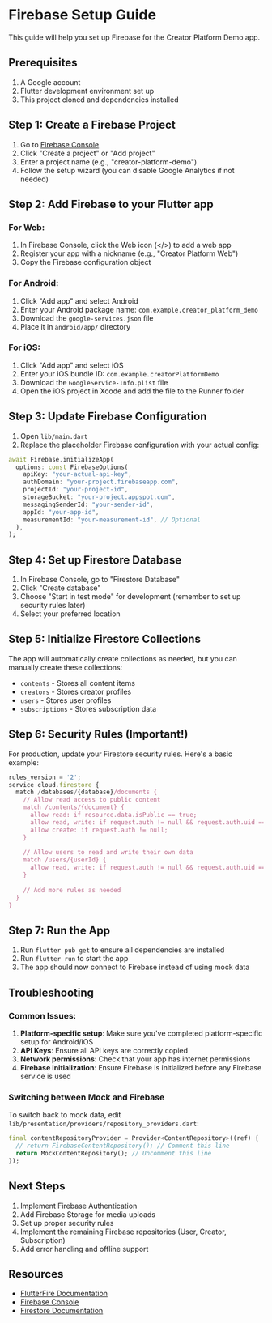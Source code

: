# Firebase Setup Guide

This guide will help you set up Firebase for the Creator Platform Demo app.

## Prerequisites

1. A Google account
2. Flutter development environment set up
3. This project cloned and dependencies installed

## Step 1: Create a Firebase Project

1. Go to [Firebase Console](https://console.firebase.google.com/)
2. Click "Create a project" or "Add project"
3. Enter a project name (e.g., "creator-platform-demo")
4. Follow the setup wizard (you can disable Google Analytics if not needed)

## Step 2: Add Firebase to your Flutter app

### For Web:

1. In Firebase Console, click the Web icon (</>) to add a web app
2. Register your app with a nickname (e.g., "Creator Platform Web")
3. Copy the Firebase configuration object

### For Android:

1. Click "Add app" and select Android
2. Enter your Android package name: `com.example.creator_platform_demo`
3. Download the `google-services.json` file
4. Place it in `android/app/` directory

### For iOS:

1. Click "Add app" and select iOS
2. Enter your iOS bundle ID: `com.example.creatorPlatformDemo`
3. Download the `GoogleService-Info.plist` file
4. Open the iOS project in Xcode and add the file to the Runner folder

## Step 3: Update Firebase Configuration

1. Open `lib/main.dart`
2. Replace the placeholder Firebase configuration with your actual config:

```dart
await Firebase.initializeApp(
  options: const FirebaseOptions(
    apiKey: "your-actual-api-key",
    authDomain: "your-project.firebaseapp.com",
    projectId: "your-project-id",
    storageBucket: "your-project.appspot.com",
    messagingSenderId: "your-sender-id",
    appId: "your-app-id",
    measurementId: "your-measurement-id", // Optional
  ),
);
```

## Step 4: Set up Firestore Database

1. In Firebase Console, go to "Firestore Database"
2. Click "Create database"
3. Choose "Start in test mode" for development (remember to set up security rules later)
4. Select your preferred location

## Step 5: Initialize Firestore Collections

The app will automatically create collections as needed, but you can manually create these collections:

- `contents` - Stores all content items
- `creators` - Stores creator profiles
- `users` - Stores user profiles
- `subscriptions` - Stores subscription data

## Step 6: Security Rules (Important!)

For production, update your Firestore security rules. Here's a basic example:

```javascript
rules_version = '2';
service cloud.firestore {
  match /databases/{database}/documents {
    // Allow read access to public content
    match /contents/{document} {
      allow read: if resource.data.isPublic == true;
      allow read, write: if request.auth != null && request.auth.uid == resource.data.creatorId;
      allow create: if request.auth != null;
    }
    
    // Allow users to read and write their own data
    match /users/{userId} {
      allow read, write: if request.auth != null && request.auth.uid == userId;
    }
    
    // Add more rules as needed
  }
}
```

## Step 7: Run the App

1. Run `flutter pub get` to ensure all dependencies are installed
2. Run `flutter run` to start the app
3. The app should now connect to Firebase instead of using mock data

## Troubleshooting

### Common Issues:

1. **Platform-specific setup**: Make sure you've completed platform-specific setup for Android/iOS
2. **API Keys**: Ensure all API keys are correctly copied
3. **Network permissions**: Check that your app has internet permissions
4. **Firebase initialization**: Ensure Firebase is initialized before any Firebase service is used

### Switching between Mock and Firebase

To switch back to mock data, edit `lib/presentation/providers/repository_providers.dart`:

```dart
final contentRepositoryProvider = Provider<ContentRepository>((ref) {
  // return FirebaseContentRepository(); // Comment this line
  return MockContentRepository(); // Uncomment this line
});
```

## Next Steps

1. Implement Firebase Authentication
2. Add Firebase Storage for media uploads
3. Set up proper security rules
4. Implement the remaining Firebase repositories (User, Creator, Subscription)
5. Add error handling and offline support

## Resources

- [FlutterFire Documentation](https://firebase.flutter.dev/)
- [Firebase Console](https://console.firebase.google.com/)
- [Firestore Documentation](https://firebase.google.com/docs/firestore)